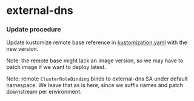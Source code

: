 # external-dns

### Update procedure
Update kustomize remote base reference in [kustomization.yaml](./kustomization.yaml)
with the new version.

Note: the remote base might lack an image version, so we may have to patch image
if we want to deploy latest.

Note: remote `ClusterRoleBinding` binds to external-dns SA under default
namespace. We leave that as is here, since we suffix names and patch downstream
per environment.
